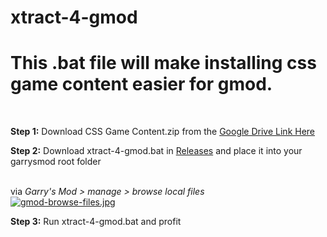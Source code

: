 # xtract-4-gmod

<h1>This .bat file will make installing css game content easier for gmod.</h1>

<br>

<b>Step 1:</b> Download CSS Game Content.zip from the <a href="https://drive.google.com/drive/folders/1mTE2HGadV8S85HE7ZloJfwNYKgVSt9O5">Google Drive Link Here</a>

<b>Step 2:</b> Download xtract-4-gmod.bat in <a href="https://github.com/Milmac/xtract-4-gmod/releases/tag/0.1.0">Releases</a> and place it into your garrysmod root folder 
<br><br>

via <em>Garry's Mod > manage > browse local files </em>
<br>
[![gmod-browse-files.jpg](https://i.postimg.cc/hPdtL398/gmod-browse-files.jpg)](https://postimg.cc/7fq4D9tb)

<b>Step 3:</b> Run xtract-4-gmod.bat and profit

